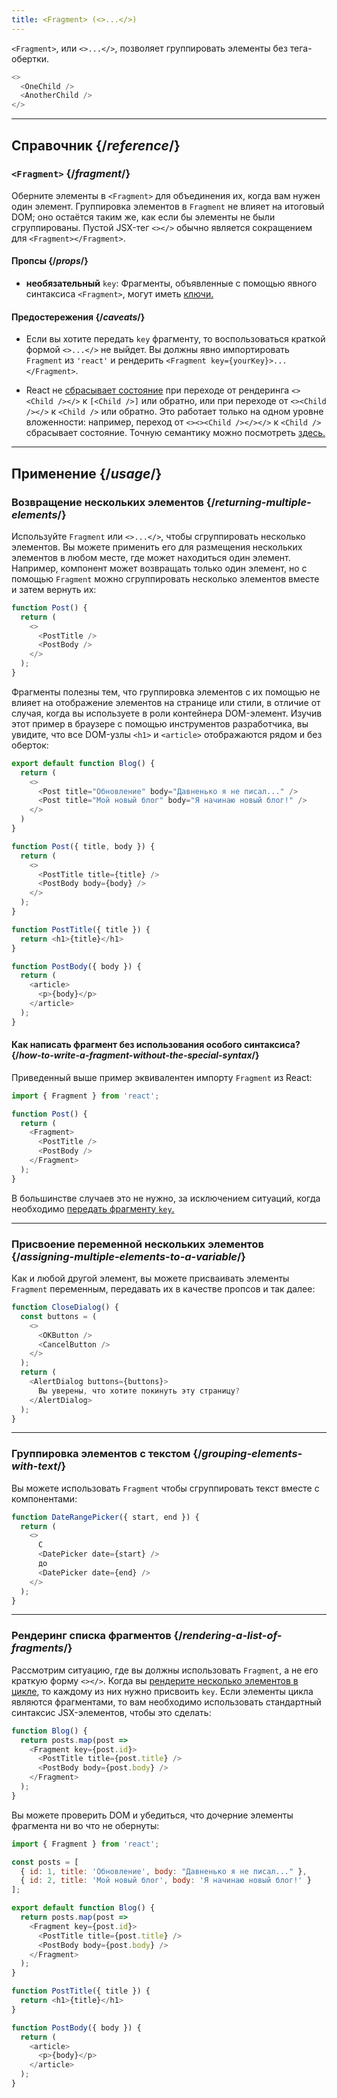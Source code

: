 ```yaml
---
title: <Fragment> (<>...</>)
---
```


<Intro>

`<Fragment>`, или `<>...</>`, позволяет группировать элементы без тега-обертки.

```js
<>
  <OneChild />
  <AnotherChild />
</>
```

</Intro>

<InlineToc />

---

## Справочник {/*reference*/}

### `<Fragment>` {/*fragment*/}

Оберните элементы в `<Fragment>` для объединения их, когда вам нужен один элемент. Группировка элементов в `Fragment` не влияет на итоговый DOM; оно остаётся таким же, как если бы элементы не были сгруппированы. Пустой JSX-тег `<></>` обычно является сокращением для `<Fragment></Fragment>`.

#### Пропсы {/*props*/}

- **необязательный** `key`: Фрагменты, объявленные с помощью явного синтаксиса `<Fragment>`, могут иметь [ключи.](/learn/rendering-lists#keeping-list-items-in-order-with-key)

#### Предостережения {/*caveats*/}

- Если вы хотите передать `key` фрагменту, то воспользоваться краткой формой `<>...</>` не выйдет. Вы должны явно импортировать `Fragment` из `'react'` и рендерить `<Fragment key={yourKey}>...</Fragment>`.

- React не [сбрасывает состояние](/learn/preserving-and-resetting-state) при переходе от рендеринга `<><Child /></>` к `[<Child />]` или обратно, или при переходе от `<><Child /></>` к `<Child />` или обратно. Это работает только на одном уровне вложенности: например, переход от `<><><Child /></></>` к `<Child />` сбрасывает состояние. Точную семантику можно посмотреть [здесь.](https://gist.github.com/clemmy/b3ef00f9507909429d8aa0d3ee4f986b)

---

## Применение {/*usage*/}

### Возвращение нескольких элементов {/*returning-multiple-elements*/}

Используйте `Fragment` или `<>...</>`, чтобы сгруппировать несколько элементов. Вы можете применить его для размещения нескольких элементов в любом месте, где может находиться один элемент. Например, компонент может возвращать только один элемент, но с помощью `Fragment` можно сгруппировать несколько элементов вместе и затем вернуть их:

```js {3,6}
function Post() {
  return (
    <>
      <PostTitle />
      <PostBody />
    </>
  );
}
```

Фрагменты полезны тем, что группировка элементов с их помощью не влияет на отображение элементов на странице или стили, в отличие от случая, когда вы используете в роли контейнера DOM-элемент. Изучив этот пример в браузере с помощью инструментов разработчика, вы увидите, что все DOM-узлы `<h1>` и `<article>` отображаются рядом и без оберток:

<Sandpack>

```js
export default function Blog() {
  return (
    <>
      <Post title="Обновление" body="Давненько я не писал..." />
      <Post title="Мой новый блог" body="Я начинаю новый блог!" />
    </>
  )
}

function Post({ title, body }) {
  return (
    <>
      <PostTitle title={title} />
      <PostBody body={body} />
    </>
  );
}

function PostTitle({ title }) {
  return <h1>{title}</h1>
}

function PostBody({ body }) {
  return (
    <article>
      <p>{body}</p>
    </article>
  );
}
```

</Sandpack>

<DeepDive>

#### Как написать фрагмент без использования особого синтаксиса? {/*how-to-write-a-fragment-without-the-special-syntax*/}

Приведенный выше пример эквивалентен импорту `Fragment` из React:

```js {1,5,8}
import { Fragment } from 'react';

function Post() {
  return (
    <Fragment>
      <PostTitle />
      <PostBody />
    </Fragment>
  );
}
```

В большинстве случаев это не нужно, за исключением ситуаций, когда необходимо [передать фрагменту `key`.](#rendering-a-list-of-fragments)

</DeepDive>

---

### Присвоение переменной нескольких элементов {/*assigning-multiple-elements-to-a-variable*/}

Как и любой другой элемент, вы можете присваивать элементы `Fragment` переменным, передавать их в качестве пропсов и так далее:

```js
function CloseDialog() {
  const buttons = (
    <>
      <OKButton />
      <CancelButton />
    </>
  );
  return (
    <AlertDialog buttons={buttons}>
      Вы уверены, что хотите покинуть эту страницу?
    </AlertDialog>
  );
}
```

---

### Группировка элементов с текстом {/*grouping-elements-with-text*/}

Вы можете использовать `Fragment` чтобы сгруппировать текст вместе с компонентами:

```js
function DateRangePicker({ start, end }) {
  return (
    <>
      С
      <DatePicker date={start} />
      до
      <DatePicker date={end} />
    </>
  );
}
```

---

### Рендеринг списка фрагментов {/*rendering-a-list-of-fragments*/}

Рассмотрим ситуацию, где вы должны использовать `Fragment`, а не его краткую форму `<></>`. Когда вы [рендерите несколько элементов в цикле](/learn/rendering-lists), то каждому из них нужно присвоить `key`. Если элементы цикла являются фрагментами, то вам необходимо использовать стандартный синтаксис JSX-элементов, чтобы это сделать:

```js {3,6}
function Blog() {
  return posts.map(post =>
    <Fragment key={post.id}>
      <PostTitle title={post.title} />
      <PostBody body={post.body} />
    </Fragment>
  );
}
```

Вы можете проверить DOM и убедиться, что дочерние элементы фрагмента ни во что не обернуты:

<Sandpack>

```js
import { Fragment } from 'react';

const posts = [
  { id: 1, title: 'Обновление', body: "Давненько я не писал..." },
  { id: 2, title: 'Мой новый блог', body: 'Я начинаю новый блог!' }
];

export default function Blog() {
  return posts.map(post =>
    <Fragment key={post.id}>
      <PostTitle title={post.title} />
      <PostBody body={post.body} />
    </Fragment>
  );
}

function PostTitle({ title }) {
  return <h1>{title}</h1>
}

function PostBody({ body }) {
  return (
    <article>
      <p>{body}</p>
    </article>
  );
}
```

</Sandpack>
